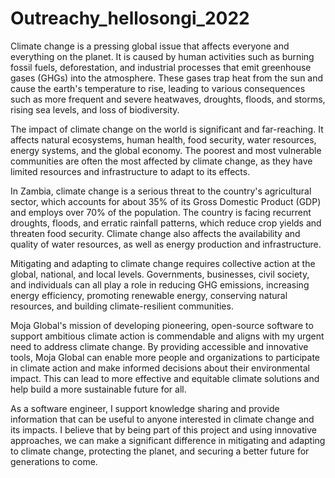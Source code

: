 # Outreachy_hellosongi_2022

Climate change is a pressing global issue that affects everyone and everything on the planet. It is caused by human activities such as burning fossil fuels, deforestation, and industrial processes that emit greenhouse gases (GHGs) into the atmosphere. These gases trap heat from the sun and cause the earth's temperature to rise, leading to various consequences such as more frequent and severe heatwaves, droughts, floods, and storms, rising sea levels, and loss of biodiversity.

The impact of climate change on the world is significant and far-reaching. It affects natural ecosystems, human health, food security, water resources, energy systems, and the global economy. The poorest and most vulnerable communities are often the most affected by climate change, as they have limited resources and infrastructure to adapt to its effects.

In Zambia, climate change is a serious threat to the country's agricultural sector, which accounts for about 35% of its Gross Domestic Product (GDP) and employs over 70% of the population. The country is facing recurrent droughts, floods, and erratic rainfall patterns, which reduce crop yields and threaten food security. Climate change also affects the availability and quality of water resources, as well as energy production and infrastructure.

Mitigating and adapting to climate change requires collective action at the global, national, and local levels. Governments, businesses, civil society, and individuals can all play a role in reducing GHG emissions, increasing energy efficiency, promoting renewable energy, conserving natural resources, and building climate-resilient communities.

Moja Global's mission of developing pioneering, open-source software to support ambitious climate action is commendable and aligns with my urgent need to address climate change. By providing accessible and innovative tools, Moja Global can enable more people and organizations to participate in climate action and make informed decisions about their environmental impact. This can lead to more effective and equitable climate solutions and help build a more sustainable future for all.

As a software engineer, I support knowledge sharing and provide information that can be useful to anyone interested in climate change and its impacts. I believe that by being part of this project and using innovative approaches, we can make a significant difference in mitigating and adapting to climate change, protecting the planet, and securing a better future for generations to come.

